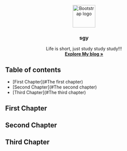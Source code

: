 <p align="center">
  <a href="https://guangyao-999.github.io/">
    <img src="https://getbootstrap.com/docs/4.1/assets/brand/bootstrap-solid.svg" alt="Bootstrap logo" width=72 height=72>
  </a>
  <h3 align="center">sgy</h3>
  <p align="center">
    Life is short, just study study study!!!
    <br>
    <a href="https://guangyao-999.github.io/"><strong>Explore My blog »</strong></a>
    <br>

## Table of contents
- [First Chapter](#The first chapter)
- [Second Chapter](#The second chapter)
- [Third Chapter](#The third chapter)

## First Chapter


## Second Chapter


## Third Chapter
